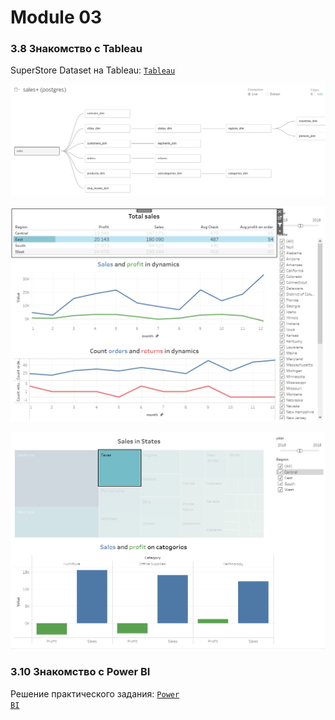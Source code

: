 # Module 03
### 3.8 Знакомство с Tableau

SuperStore Dataset на Tableau:
<code>[Tableau](https://github.com/timurborisevich/DataLearn/blob/main/Module_03/Sales_Tableau.twb "")</code>

<code>![DataSource](https://github.com/timurborisevich/DataLearn/blob/main/Module_03/Tableau_DataSource.png "")</code>

<code>![Страница 1](https://github.com/timurborisevich/DataLearn/blob/main/Module_03/Tableau_Page1.png "")</code>

<code>![Страница 2](https://github.com/timurborisevich/DataLearn/blob/main/Module_03/Tableau_Page2.png "")</code>

### 3.10 Знакомство с Power BI

Решение практического задания:
<code>[Power BI](https://github.com/timurborisevich/DataLearn/blob/main/Module_03/DataLearn.pbix "")</code>
